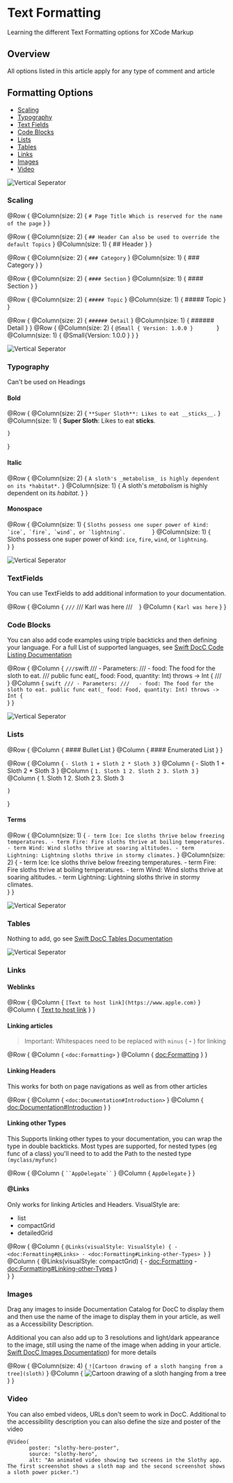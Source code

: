 # Text Formatting

Learning the different Text Formatting options for XCode Markup

## Overview

All options listed in this article apply for any type of comment and article

## Formatting Options

* [Scaling](#Scaling)
* [Typography](#Typography)
* [Text Fields](#Text-Fields)
* [Code Blocks](#Code-Blocks)
* [Lists](#Lists)
* [Tables](#Tables)
* [Links](#Links)
* [Images](#Images)
* [Video](#Video)

![Vertical Seperator](vertical_line)

### Scaling

@Row {
    @Column(size: 2) {
        ```
        # Page Title
        Which is reserved for the name of the page
        ```
    }
}

@Row {
    @Column(size: 2) {
        ```
        ## Header
        Can also be used to override the default Topics
        ```
    }
    @Column(size: 1) {
        ## Header
    }
}

@Row {
    @Column(size: 2) {
        ```
        ### Category
        ```
    }
    @Column(size: 1) {
        ### Category
    }
}

@Row {
    @Column(size: 2) {
        ```
        #### Section
        ```
    }
    @Column(size: 1) {
        #### Section
    }
}

@Row {
    @Column(size: 2) {
        ```
        ##### Topic
        ```
    }
    @Column(size: 1) {
        ##### Topic
    }
}

@Row {
    @Column(size: 2) {
        ```
        ###### Detail
        ```
    }
    @Column(size: 1) {
        ###### Detail
    }
}
@Row {
    @Column(size: 2) {
        ```
        @Small { Version: 1.0.0 }       
        ```
    }
    @Column(size: 1) {
        @Small{Version: 1.0.0 }
    }
}

![Vertical Seperator](vertical_line)

### Typography

Can't be used on Headings

#### Bold

@Row {
    @Column(size: 2) {
        ```
        **Super Sloth**: Likes to eat __sticks__.
        ```
    }
    @Column(size: 1) {
        **Super Sloth**: Likes to eat __sticks__.

    }
}

#### Italic

@Row {
    @Column(size: 2) {
        ```
        A sloth's _metabolism_ is highly dependent 
        on its *habitat*.
        ```
    }
    @Column(size: 1) {
        A sloth's _metabolism_ is highly dependent on its *habitat*.
    }
}

#### Monospace

@Row {
    @Column(size: 1) {
        ```
         Sloths possess one super power of kind: 
         `ice`, `fire`, `wind`, or `lightning`.        
         ```
    }
    @Column(size: 1) {
        Sloths possess one super power of kind: 
        `ice`, `fire`, `wind`, or `lightning`.    
    }
}

![Vertical Seperator](vertical_line)

### TextFields

You can use TextFields to add additional information to your documentation.

@Row {
    @Column {
        ```
        /// ```
        /// Karl was here
        /// ```
        ```
    }
    @Column {
        ```
        Karl was here
        ```
    }
}

### Code Blocks

You can also add code examples using triple backticks and then defining your language. For a full List of supported languages, see [Swift DocC Code Listing Documentation](https://www.swift.org/documentation/docc/formatting-your-documentation-content#Add-Code-Listings)

@Row {
    @Column {
        ```
        /// ```swift
        /// - Parameters:
        ///   - food: The food for the sloth to eat.
        /// public func eat(_ food: Food, quantity: Int) throws -> Int {
        /// ```
        ```
    }
    @Column {
        ```swift
        /// - Parameters:
        ///   - food: The food for the sloth to eat.
        public func eat(_ food: Food, quantity: Int) throws -> Int {
        ```       
    }
}

![Vertical Seperator](vertical_line)

### Lists

@Row {
    @Column {
        #### Bullet List 
    }
    @Column {
        #### Enumerated List
    }
}

@Row {
    @Column {
        ```
        - Sloth 1
        + Sloth 2
        * Sloth 3
        ```
    }
    @Column {
        - Sloth 1
        + Sloth 2
        * Sloth 3
    }
    @Column {
        ```
        1. Sloth 1
        2. Sloth 2
        3. Sloth 3
        ```
    }
    @Column {
        1. Sloth 1
        2. Sloth 2
        3. Sloth 3
        
    }
}

#### Terms
@Row {
    @Column(size: 1) {
        ```
        - term Ice: Ice sloths thrive below freezing temperatures.
        - term Fire: Fire sloths thrive at boiling temperatures.
        - term Wind: Wind sloths thrive at soaring altitudes.
        - term Lightning: Lightning sloths thrive in stormy climates.
        ```
    }
    @Column(size: 2) {
    - term Ice: Ice sloths thrive below freezing temperatures.
    - term Fire: Fire sloths thrive at boiling temperatures.
    - term Wind: Wind sloths thrive at soaring altitudes.
    - term Lightning: Lightning sloths thrive in stormy climates.    
    }
}

![Vertical Seperator](vertical_line)

### Tables
Nothing to add, go see [Swift DocC Tables Documentation](https://www.swift.org/documentation/docc/adding-tables-of-data)

![Vertical Seperator](vertical_line)

### Links

#### Weblinks

@Row {
    @Column {
        ```
        [Text to host link](https://www.apple.com)
        ```
    }
    @Column {
        [Text to host link](https://www.apple.com)
    }
}

#### Linking articles

> Important: Whitespaces need to be replaced with `minus` ( **-** ) for linking

@Row {
    @Column {
        ```
        <doc:Formatting>
        ```
    }
    @Column {
        <doc:Formatting>
    }
}

#### Linking Headers
This works for both on page navigations as well as from other articles

@Row {
    @Column {
        ```
        <doc:Documentation#Introduction>
        ```
    }
    @Column {
        <doc:Documentation#Introduction>
    }
}

#### Linking other Types

This Supports linking other types to your documentation, you can wrap the type in double backticks.
Most types are supported, for nested types (eg func of a class) you'll need to to add the Path to the nested type `(myclass/myfunc)`

@Row {
    @Column {
        ```
        ``AppDelegate``
        ```
    }
    @Column {
        ``AppDelegate``
    }
}


#### @Links 
Only works for linking Articles and Headers. VisualStyle are:

* list
* compactGrid
* detailedGrid

@Row {
    @Column {
        ```
        @Links(visualStyle: VisualStyle) {
        - <doc:Formatting#@Links>
        - <doc:Formatting#Linking-other-Types>
        }
        ```
    }
    @Column {
        @Links(visualStyle: compactGrid) {
            - <doc:Formatting>
            - <doc:Formatting#Linking-other-Types>
        }    
    }
}

### Images
Drag any images to inside Documentation Catalog for DocC to display them and then use the name of the image to display them in your article, as well as a Accessibility Description. 

Additional you can also add up to 3 resolutions and light/dark appearance to the image, still using the name of the image when adding in your article. [Swift DocC Images Documentation](https://www.swift.org/documentation/docc/adding-images)) for more details

@Row {
    @Column(size: 4) {
    ```
    ![Cartoon drawing of a sloth hanging from a tree](sloth)
    ```
    }
    @Column {
        ![Cartoon drawing of a sloth hanging from a tree](sloth)
    }
}

### Video
You can also embed videos, URLs don't seem to work in DocC. Additional to the accessibility description you can also define the size and poster of the video
```
@Video(
       poster: "slothy-hero-poster", 
       source: "slothy-hero", 
       alt: "An animated video showing two screens in the Slothy app. The first screenshot shows a sloth map and the second screenshot shows a sloth power picker.")
```


